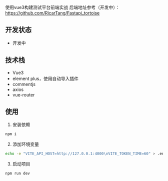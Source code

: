 使用vue3构建测试平台前端实战
后端地址参考（开发中）：https://github.com/RicarTang/Fastapi_tortoise
## 开发状态
- 开发中
## 技术栈
- Vue3
- element plus，使用自动导入插件
- commentjs
- axios
- vue-router
## 使用
1. 安装依赖
```Bash
npm i
```
2. 添加环境变量
```Bash
echo -e "VITE_API_HOST=http://127.0.0.1:4000\nVITE_TOKEN_TIME=60" > .env.development # -e使转义字符生效
```
3. 启动项目
```Bash
npm run dev
```
